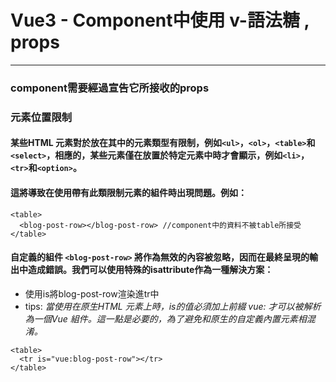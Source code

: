 # Vue3 - Component中使用 v-語法糖 , props
---
### component需要經過宣告它所接收的props
### 元素位置限制
#### 某些HTML 元素對於放在其中的元素類型有限制，例如```<ul>```，```<ol>```，```<table>```和```<select>```，相應的，某些元素僅在放置於特定元素中時才會顯示，例如```<li>```，```<tr>```和```<option>```。
#### 這將導致在使用帶有此類限制元素的組件時出現問題。例如：
```
<table>
  <blog-post-row></blog-post-row> //component中的資料不被table所接受
</table>
```
#### 自定義的組件 ```<blog-post-row>``` 將作為無效的內容被忽略，因而在最終呈現的輸出中造成錯誤。我們可以使用特殊的isattribute作為一種解決方案：
- 使用is將blog-post-row渲染進tr中
- tips: *當使用在原生HTML 元素上時，is的值必須加上前綴 vue: 才可以被解析為一個Vue 組件。這一點是必要的，為了避免和原生的自定義內置元素相混淆。*
```
<table>
  <tr is="vue:blog-post-row"></tr>
</table>
```